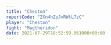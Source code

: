 ```yaml
---
title: "Cheston"
reportCode: "2Xn4hZpJvRWtL7zC"
player: "Cheston"
fight: "Magtheridon"
date: 2021-07-29T18:52:59.061000+00:00
---
```

